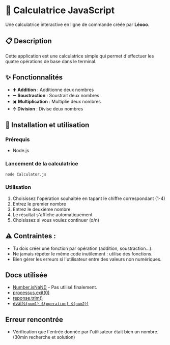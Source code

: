 # 🧮 Calculatrice JavaScript

Une calculatrice interactive en ligne de commande créée par **Léooo**.

## 📋 Description

Cette application est une calculatrice simple qui permet d'effectuer les quatre opérations de base dans le terminal.

## ✨ Fonctionnalités

- ➕ **Addition** : Additionne deux nombres
- ➖ **Soustraction** : Soustrait deux nombres  
- ✖️ **Multiplication** : Multiplie deux nombres
- ➗ **Division** : Divise deux nombres

## 🚀 Installation et utilisation

### Prérequis
- Node.js

### Lancement de la calculatrice
```bash
node Calculator.js
```

### Utilisation
1. Choisissez l'opération souhaitée en tapant le chiffre correspondant (1-4)
2. Entrez le premier nombre
3. Entrez le deuxième nombre
4. Le résultat s'affiche automatiquement
5. Choisissez si vous voulez continuer (o/n)

## ⚠️ Contraintes :

- Tu dois créer une fonction par opération (addition, soustraction…).
- Ne jamais répéter le même code inutilement : utilise des fonctions.
- Bien gérer les erreurs si l'utilisateur entre des valeurs non numériques.

## Docs utilisée

- [Number.isNaN()](https://developer.mozilla.org/fr/docs/Web/JavaScript/Reference/Global_Objects/Number/isNaN) - Pas utilisé finalement. 
- [processus.exit(0)](https://www-geeksforgeeks-org.translate.goog/node-js/how-to-exit-process-in-node-js/?_x_tr_sl=en&_x_tr_tl=fr&_x_tr_hl=fr&_x_tr_pto=rq)
- [reponse.trim()](https://developer.mozilla.org/fr/docs/Web/JavaScript/Reference/Global_Objects/String/trim)
- [eval(`${num1} ${operation} ${num2}`)](https://developer.mozilla.org/fr/docs/Web/JavaScript/Reference/Global_Objects/eval)

## Erreur rencontrée
- Vérification que l'entrée donnée par l'utilisateur était bien un nombre. (30min recherche et solution)